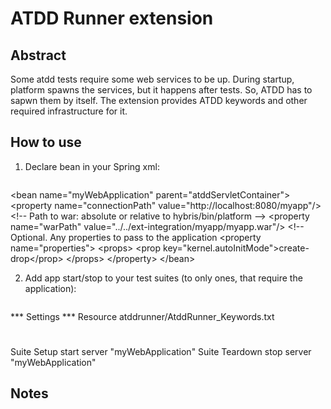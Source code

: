 ATDD Runner extension
=====================

Abstract
--------

Some atdd tests require some web services to be up. During startup, platform spawns the services, but it happens after tests.
So, ATDD has to sapwn them by itself. The extension provides ATDD keywords and other required infrastructure for it.

How to use
----------

1. Declare bean in your Spring xml:
    <pre>
&lt;bean name="myWebApplication" parent="atddServletContainer"&gt;
    &lt;property name="connectionPath" value="http://localhost:8080/myapp"/&gt;
    &lt;!-- Path to war: absolute or relative to hybris/bin/platform --&gt;
    &lt;property name="warPath" value="../../ext-integration/myapp/myapp.war"/&gt;
    &lt;!-- Optional. Any properties to pass to the application
    &lt;property name="properties"&gt;
        &lt;props&gt;
            &lt;prop key="kernel.autoInitMode"&gt;create-drop&lt;/prop&gt;
        &lt;/props&gt;
    &lt;/property&gt;
&lt;/bean&gt;
    </pre>

2. Add app start/stop to your test suites (to only ones, that require the application):
    <pre>
*** Settings ***
Resource          atddrunner/AtddRunner_Keywords.txt
#
Suite Setup       start server "myWebApplication"
Suite Teardown    stop server "myWebApplication"
    </pre>

Notes
-----

